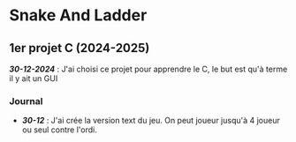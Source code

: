 # Snake And Ladder

## 1er projet C (2024-2025)
***30-12-2024*** : J'ai choisi ce projet pour apprendre le C, le but est qu'à terme il y ait un GUI

### Journal
- ***30-12*** : J'ai crée la version text du jeu. On peut joueur jusqu'à 4 joueur ou seul contre l'ordi.